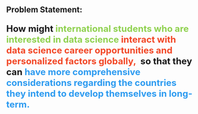 ## Problem Statement:
<p style='font-size:24px'><strong>
<span>How might 
<span style="color:#8FD14F;">international students who are interested in data science
</span> 
<span style="color:#F24726;">interact with data science career opportunities and personalized factors globally,&nbsp;
</span>
so that they can 
<span style="color:#2D9BF0;">have more comprehensive considerations regarding the countries they intend to develop themselves in long-term.
</span>
</span>
</strong>
</p> 